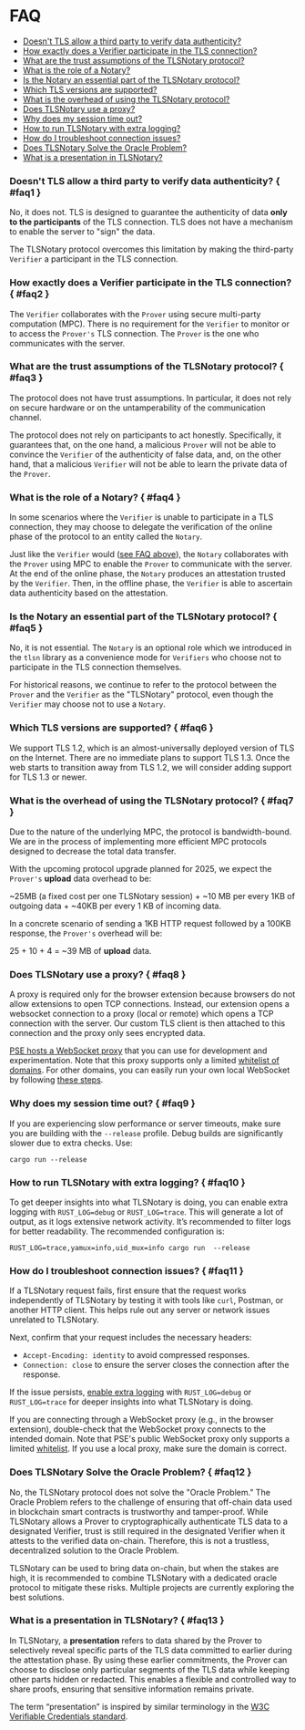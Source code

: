 # FAQ

- [Doesn't TLS allow a third party to verify data authenticity?](#faq1)
- [How exactly does a Verifier participate in the TLS connection?](#faq2)
- [What are the trust assumptions of the TLSNotary protocol?](#faq3)
- [What is the role of a Notary?](#faq4)
- [Is the Notary an essential part of the TLSNotary protocol?](#faq5)
- [Which TLS versions are supported?](#faq6)
- [What is the overhead of using the TLSNotary protocol?](#faq7)
- [Does TLSNotary use a proxy?](#faq8)
- [Why does my session time out?](#faq9)
- [How to run TLSNotary with extra logging?](#faq10)
- [How do I troubleshoot connection issues?](#faq11)
- [Does TLSNotary Solve the Oracle Problem?](#faq12)
- [What is a presentation in TLSNotary?](#faq13)


### Doesn't TLS allow a third party to verify data authenticity? { #faq1 }

No, it does not. TLS is designed to guarantee the authenticity of data **only to the participants** of the TLS connection. TLS does not have a mechanism to enable the server to "sign" the data.

The TLSNotary protocol overcomes this limitation by making the third-party `Verifier` a participant in the TLS connection. 

### How exactly does a Verifier participate in the TLS connection? { #faq2 }

The `Verifier` collaborates with the `Prover` using secure multi-party computation (MPC). There is no requirement for the `Verifier` to monitor or to access the `Prover's` TLS connection. The `Prover` is the one who communicates with the server.

### What are the trust assumptions of the TLSNotary protocol? { #faq3 }

The protocol does not have trust assumptions. In particular, it does not rely on secure hardware or on the untamperability of the communication channel.

The protocol does not rely on participants to act honestly. Specifically, it guarantees that, on the one hand, a malicious `Prover` will not be able to convince the `Verifier` of the authenticity of false data, and, on the other hand, that a malicious `Verifier` will not be able to learn the private data of the `Prover`.

### What is the role of a Notary? { #faq4 }

In some scenarios where the `Verifier` is unable to participate in a TLS connection, they may choose to delegate the verification of the online phase of the protocol to an entity called the `Notary`.

Just like the `Verifier` would ([see FAQ above](#faq2)), the `Notary` collaborates with the `Prover` using MPC to enable the `Prover` to communicate with the server. At the end of the online phase, the `Notary` produces an attestation trusted by the `Verifier`. Then, in the offline phase, the `Verifier` is able to ascertain data authenticity based on the attestation.

### Is the Notary an essential part of the TLSNotary protocol? { #faq5 }

No, it is not essential. The `Notary` is an optional role which we introduced in the `tlsn` library as a convenience mode for `Verifiers` who choose not to participate in the TLS connection themselves.

For historical reasons, we continue to refer to the protocol between the `Prover` and the `Verifier` as the "TLSNotary" protocol, even though the `Verifier` may choose not to use a `Notary`.

### Which TLS versions are supported? { #faq6 }

We support TLS 1.2, which is an almost-universally deployed version of TLS on the Internet. 
There are no immediate plans to support TLS 1.3. Once the web starts to transition away from TLS 1.2, we will consider adding support for TLS 1.3 or newer.

### What is the overhead of using the TLSNotary protocol? { #faq7 }

Due to the nature of the underlying MPC, the protocol is bandwidth-bound. We are in the process of implementing more efficient MPC protocols designed to decrease the total data transfer.

With the upcoming protocol upgrade planned for 2025, we expect the `Prover's` **upload** data overhead to be:


~25MB (a fixed cost per one TLSNotary session) + ~10 MB per every 1KB of outgoing data + ~40KB per every 1 KB of incoming data.

In a concrete scenario of sending a 1KB HTTP request followed by a 100KB response, the `Prover's` overhead will be:

25 + 10 + 4 = ~39 MB of **upload** data.

### Does TLSNotary use a proxy? { #faq8 }

A proxy is required only for the browser extension because browsers do not allow extensions to open TCP connections. Instead, our extension opens a websocket connection to a proxy (local or remote) which opens a TCP connection with the server. Our custom TLS client is then attached to this connection and the proxy only sees encrypted data.

[PSE hosts a WebSocket proxy](https://docs.tlsnotary.org/developers/notary_server.html#websocket-proxy-server) that you can use for development and experimentation. Note that this proxy supports only a limited [whitelist of domains](https://docs.tlsnotary.org/developers/notary_server.html#websocket-proxy-server). For other domains, you can easily run your own local WebSocket by following [these steps](https://docs.tlsnotary.org/quick_start/browser_extension.html#websocket-proxy).

### Why does my session time out? { #faq9 }

If you are experiencing slow performance or server timeouts, make sure you are building with the `--release` profile. Debug builds are significantly slower due to extra checks. Use:
```
cargo run --release
```
### How to run TLSNotary with extra logging? { #faq10 }

To get deeper insights into what TLSNotary is doing, you can enable extra logging with `RUST_LOG=debug` or `RUST_LOG=trace`. This will generate a lot of output, as it logs extensive network activity. It’s recommended to filter logs for better readability. The recommended configuration is:
```
RUST_LOG=trace,yamux=info,uid_mux=info cargo run  --release
```

### How do I troubleshoot connection issues? { #faq11 }

If a TLSNotary request fails, first ensure that the request works independently of TLSNotary by testing it with tools like `curl`, Postman, or another HTTP client. This helps rule out any server or network issues unrelated to TLSNotary.

Next, confirm that your request includes the necessary headers:
- `Accept-Encoding: identity` to avoid compressed responses.
- `Connection: close` to ensure the server closes the connection after the response.

If the issue persists, [enable extra logging](#faq10) with `RUST_LOG=debug` or `RUST_LOG=trace` for deeper insights into what TLSNotary is doing.

If you are connecting through a WebSocket proxy (e.g., in the browser extension), double-check that the WebSocket proxy connects to the intended domain. Note that PSE's public WebSocket proxy only supports a limited [whitelist](https://docs.tlsnotary.org/developers/notary_server.html#websocket-proxy-server). If you use a local proxy, make sure the domain is correct.

### Does TLSNotary Solve the Oracle Problem? { #faq12 }

No, the TLSNotary protocol does not solve the "Oracle Problem." The Oracle Problem refers to the challenge of ensuring that off-chain data used in blockchain smart contracts is trustworthy and tamper-proof. While TLSNotary allows a Prover to cryptographically authenticate TLS data to a designated Verifier, trust is still required in the designated Verifier when it attests to the verified data on-chain. Therefore, this is not a trustless, decentralized solution to the Oracle Problem.

TLSNotary can be used to bring data on-chain, but when the stakes are high, it is recommended to combine TLSNotary with a dedicated oracle protocol to mitigate these risks. Multiple projects are currently exploring the best solutions.

### What is a presentation in TLSNotary? { #faq13 }

In TLSNotary, a **presentation** refers to data shared by the Prover to selectively reveal specific parts of the TLS data committed to earlier during the attestation phase. By using these earlier commitments, the Prover can choose to disclose only particular segments of the TLS data while keeping other parts hidden or redacted. This enables a flexible and controlled way to share proofs, ensuring that sensitive information remains private.

The term “presentation” is inspired by similar terminology in the [W3C Verifiable Credentials standard](https://www.w3.org/TR/vc-data-model/#dfn-verifiable-presentations).